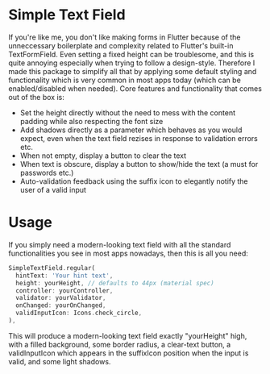 # Simple Text Field

If you're like me, you don't like making forms in Flutter because of the unneccessary boilerplate and complexity related to Flutter's built-in TextFormField. Even setting a fixed height can be troublesome, and this is quite annoying especially when trying to follow a design-style. Therefore I made this package to simplify all that by applying some default styling and functionality which is very common in most apps today (which can be enabled/disabled when needed). Core features and functionality that comes out of the box is:

- Set the height directly without the need to mess with the content padding while also respecting the font size
- Add shadows directly as a parameter which behaves as you would expect, even when the text field rezises in response to validation errors etc.
- When not empty, display a button to clear the text
- When text is obscure, display a button to show/hide the text (a must for passwords etc.)
- Auto-validation feedback using the suffix icon to elegantly notify the user of a valid input

# Usage
If you simply need a modern-looking text field with all the standard functionalities you see in most apps nowadays, then this is all you need:

```dart
SimpleTextField.regular(
  hintText: 'Your hint text',
  height: yourHeight, // defaults to 44px (material spec)
  controller: yourController,
  validator: yourValidator,
  onChanged: yourOnChanged,
  validInputIcon: Icons.check_circle,
),
```

This will produce a modern-looking text field exactly "yourHeight" high, with a filled background, some border radius, a clear-text button, a validInputIcon which appears in the suffixIcon position when the input is valid, and some light shadows.
